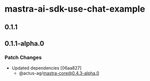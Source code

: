 # mastra-ai-sdk-use-chat-example

## 0.1.1

## 0.1.1-alpha.0

### Patch Changes

- Updated dependencies [06aa827]
  - @actus-ag/mastra-core@0.4.3-alpha.0
